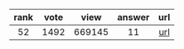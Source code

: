 
| rank | vote | view | answer | url |
|:-:|:-:|:-:|:-:|:-:|
|52|1492|669145|11| [url](http://stackoverflow.com/questions/448271/what-is-init-py-for) |
